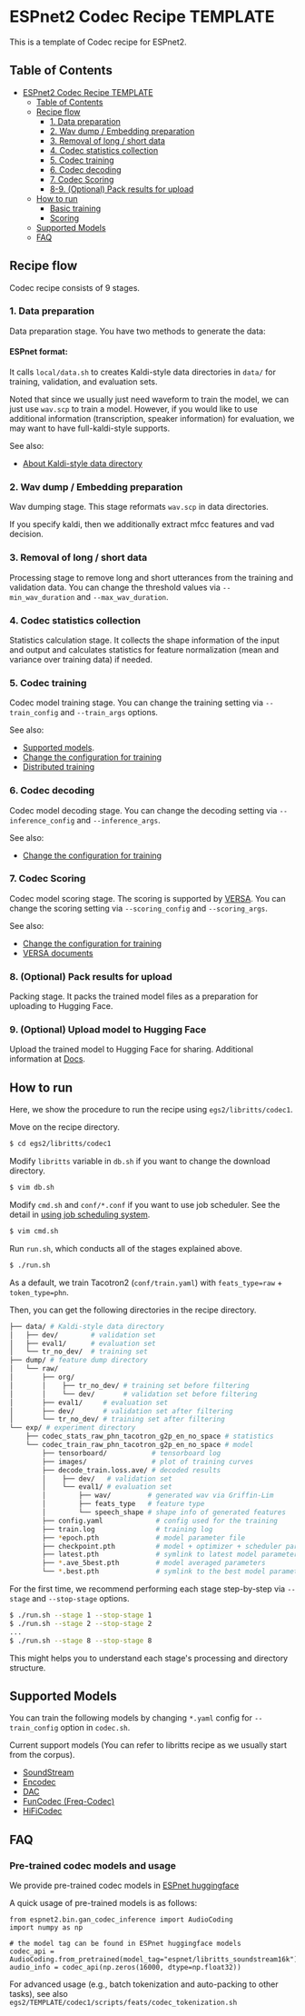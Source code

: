 # ESPnet2 Codec Recipe TEMPLATE

This is a template of Codec recipe for ESPnet2.

## Table of Contents

* [ESPnet2 Codec Recipe TEMPLATE](#espnet2-codec-recipe-template)
  * [Table of Contents](#table-of-contents)
  * [Recipe flow](#recipe-flow)
    * [1\. Data preparation](#1-data-preparation)
    * [2\. Wav dump / Embedding preparation](#2-wav-dump--embedding-preparation)
    * [3\. Removal of long / short data](#3-removal-of-long--short-data)
    * [4\. Codec statistics collection](#4-codec-statistics-collection)
    * [5\. Codec training](#5-codec-training)
    * [6\. Codec decoding](#6-codec-decoding)
    * [7\. Codec Scoring](#7-codec-scoring)
    * [8\-9\. (Optional) Pack results for upload](#8-9-optional-pack-results-for-upload)
  * [How to run](#how-to-run)
    * [Basic training](#basic-training)
    * [Scoring](#scoring)
  * [Supported Models](#supported-models)
  * [FAQ](#faq)

## Recipe flow

Codec recipe consists of 9 stages.

### 1. Data preparation

Data preparation stage.
You have two methods to generate the data:

#### ESPnet format:

It calls `local/data.sh` to creates Kaldi-style data directories in `data/` for training, validation, and evaluation sets. 

Noted that since we usually just need waveform to train the model, we can just use `wav.scp` to train a model. 
However, if you would like to use additional information (transcription, speaker information) for evaluation, we may want to have full-kaldi-style supports.

See also:
- [About Kaldi-style data directory](https://github.com/espnet/espnet/tree/master/egs2/TEMPLATE#about-kaldi-style-data-directory)


### 2. Wav dump / Embedding preparation

Wav dumping stage.
This stage reformats `wav.scp` in data directories.

If you specify kaldi, then we additionally extract mfcc features and vad decision.

### 3. Removal of long / short data

Processing stage to remove long and short utterances from the training and validation data.
You can change the threshold values via `--min_wav_duration` and `--max_wav_duration`.

### 4. Codec statistics collection

Statistics calculation stage.
It collects the shape information of the input and output and calculates statistics for feature normalization (mean and variance over training data) if needed.

### 5. Codec training

Codec model training stage.
You can change the training setting via `--train_config` and `--train_args` options.

See also:
- [Supported models](#supported-models).
- [Change the configuration for training](https://espnet.github.io/espnet/espnet2_training_option.html)
- [Distributed training](https://espnet.github.io/espnet/espnet2_distributed.html)

### 6. Codec decoding

Codec model decoding stage.
You can change the decoding setting via `--inference_config` and `--inference_args`.

See also:
- [Change the configuration for training](https://espnet.github.io/espnet/espnet2_training_option.html)

### 7. Codec Scoring

Codec model scoring stage.
The scoring is supported by [VERSA](https://github.com/shinjiwlab/versa).
You can change the scoring setting via `--scoring_config` and `--scoring_args`.

See also:
- [Change the configuration for training](https://espnet.github.io/espnet/espnet2_training_option.html)
- [VERSA documents](https://github.com/shinjiwlab/versa)

### 8. (Optional) Pack results for upload

Packing stage.
It packs the trained model files as a preparation for uploading to Hugging Face.

### 9. (Optional) Upload model to Hugging Face

Upload the trained model to Hugging Face for sharing. Additional information at [Docs](https://espnet.github.io/espnet/espnet2_tutorial.html#packing-and-sharing-your-trained-model).

## How to run

Here, we show the procedure to run the recipe using `egs2/libritts/codec1`.

Move on the recipe directory.
```sh
$ cd egs2/libritts/codec1
```

Modify `libritts` variable in `db.sh` if you want to change the download directory.
```sh
$ vim db.sh
```

Modify `cmd.sh` and `conf/*.conf` if you want to use job scheduler.
See the detail in [using job scheduling system](https://espnet.github.io/espnet/parallelization.html).
```sh
$ vim cmd.sh
```

Run `run.sh`, which conducts all of the stages explained above.
```sh
$ ./run.sh
```
As a default, we train Tacotron2 (`conf/train.yaml`) with `feats_type=raw` + `token_type=phn`.

Then, you can get the following directories in the recipe directory.
```sh
├── data/ # Kaldi-style data directory
│   ├── dev/        # validation set
│   ├── eval1/      # evaluation set
│   └── tr_no_dev/  # training set
├── dump/ # feature dump directory
│   └── raw/
│       ├── org/
│       │    ├── tr_no_dev/ # training set before filtering
│       │    └── dev/       # validation set before filtering
│       ├── eval1/     # evaluation set
│       ├── dev/       # validation set after filtering
│       └── tr_no_dev/ # training set after filtering
└── exp/ # experiment directory
    ├── codec_stats_raw_phn_tacotron_g2p_en_no_space # statistics
    └── codec_train_raw_phn_tacotron_g2p_en_no_space # model
        ├── tensorboard/           # tensorboard log
        ├── images/                # plot of training curves
        ├── decode_train.loss.ave/ # decoded results
        │    ├── dev/   # validation set
        │    └── eval1/ # evaluation set
        │        ├── wav/         # generated wav via Griffin-Lim
        │        ├── feats_type   # feature type
        │        └── speech_shape # shape info of generated features
        ├── config.yaml             # config used for the training
        ├── train.log               # training log
        ├── *epoch.pth              # model parameter file
        ├── checkpoint.pth          # model + optimizer + scheduler parameter file
        ├── latest.pth              # symlink to latest model parameter
        ├── *.ave_5best.pth         # model averaged parameters
        └── *.best.pth              # symlink to the best model parameter loss
```

For the first time, we recommend performing each stage step-by-step via `--stage` and `--stop-stage` options.
```sh
$ ./run.sh --stage 1 --stop-stage 1
$ ./run.sh --stage 2 --stop-stage 2
...
$ ./run.sh --stage 8 --stop-stage 8
```
This might helps you to understand each stage's processing and directory structure.


## Supported Models

You can train the following models by changing `*.yaml` config for `--train_config` option in `codec.sh`.

Current support models (You can refer to libritts recipe as we usually start from the corpus).
- [SoundStream](https://arxiv.org/abs/2107.03312)
- [Encodec](https://github.com/facebookresearch/encodec)
- [DAC](https://github.com/descriptinc/descript-audio-codec)
- [FunCodec (Freq-Codec)](https://github.com/modelscope/FunCodec)
- [HiFiCodec](https://github.com/yangdongchao/AcademiCodec)


## FAQ

### Pre-trained codec models and usage
We provide pre-trained codec models in [ESPnet huggingface](https://huggingface.co/espnet)

A quick usage of pre-trained models is as follows:
```
from espnet2.bin.gan_codec_inference import AudioCoding
import numpy as np

# the model tag can be found in ESPnet huggingface models
codec_api = AudioCoding.from_pretrained(model_tag="espnet/libritts_soundstream16k")
audio_info = codec_api(np.zeros(16000, dtype=np.float32))
```

For advanced usage (e.g., batch tokenization and auto-packing to other tasks), see also `egs2/TEMPLATE/codec1/scripts/feats/codec_tokenization.sh`
